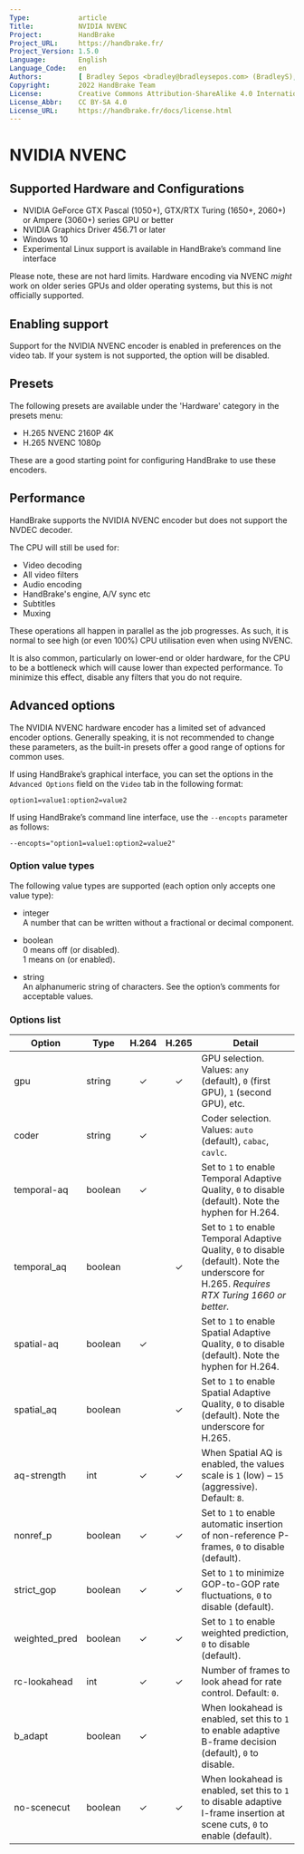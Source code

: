```yaml
---
Type:            article
Title:           NVIDIA NVENC
Project:         HandBrake
Project_URL:     https://handbrake.fr/
Project_Version: 1.5.0
Language:        English
Language_Code:   en
Authors:         [ Bradley Sepos <bradley@bradleysepos.com> (BradleyS), Scott (s55) ]
Copyright:       2022 HandBrake Team
License:         Creative Commons Attribution-ShareAlike 4.0 International
License_Abbr:    CC BY-SA 4.0
License_URL:     https://handbrake.fr/docs/license.html
---
```


NVIDIA NVENC
============

## Supported Hardware and Configurations 

- NVIDIA GeForce GTX Pascal (1050+), GTX/RTX Turing (1650+, 2060+) or Ampere (3060+) series GPU or better
- NVIDIA Graphics Driver 456.71 or later
- Windows 10
- Experimental Linux support is available in HandBrake’s command line interface

Please note, these are not hard limits. Hardware encoding via NVENC *might* work on older series GPUs and older operating systems, but this is not officially supported.

## Enabling support

Support for the NVIDIA NVENC encoder is enabled in preferences on the video tab. If your system is not supported, the option will be disabled.

## Presets

The following presets are available under the 'Hardware' category in the presets menu:

- H.265 NVENC 2160P 4K
- H.265 NVENC 1080p

These are a good starting point for configuring HandBrake to use these encoders.

## Performance

HandBrake supports the NVIDIA NVENC encoder but does not support the NVDEC decoder.

The CPU will still be used for:

- Video decoding 
- All video filters
- Audio encoding 
- HandBrake's engine, A/V sync etc
- Subtitles
- Muxing

These operations all happen in parallel as the job progresses. As such, it is normal to see high (or even 100%) CPU utilisation even when using NVENC.

It is also common, particularly on lower-end or older hardware, for the CPU to be a bottleneck which will cause lower than expected performance. To minimize this effect, disable any filters that you do not require.

## Advanced options

The NVIDIA NVENC hardware encoder has a limited set of advanced encoder options. Generally speaking, it is not recommended to change these parameters, as the built-in presets offer a good range of options for common uses.

If using HandBrake’s graphical interface, you can set the options in the `Advanced Options` field on the `Video` tab in the following format:

    option1=value1:option2=value2
    
If using HandBrake’s command line interface, use the `--encopts` parameter as follows:

    --encopts="option1=value1:option2=value2"

### Option value types

The following value types are supported (each option only accepts one value type):

- integer  
  A number that can be written without a fractional or decimal component.

- boolean  
  0 means off (or disabled).  
  1 means on (or enabled).
 
- string  
  An alphanumeric string of characters. See the option’s comments for acceptable values.

### Options list

| Option           | Type        | H.264 | H.265 | Detail                                                                                                    |
|------------------|-------------|:-----:|:-----:|-----------------------------------------------------------------------------------------------------------|
| gpu              | string      |   ✓   |   ✓   | GPU selection. Values: `any` (default), `0` (first GPU), `1` (second GPU), etc.                           |
| coder            | string      |   ✓   |       | Coder selection. Values: `auto` (default), `cabac`, `cavlc`.                                              |
| temporal-aq      | boolean     |   ✓   |       | Set to `1` to enable Temporal Adaptive Quality, `0` to disable (default). Note the hyphen for H.264.      |
| temporal_aq      | boolean     |       |   ✓   | Set to `1` to enable Temporal Adaptive Quality, `0` to disable (default). Note the underscore for H.265. *Requires RTX Turing 1660 or better.* |
| spatial-aq       | boolean     |   ✓   |       | Set to `1` to enable Spatial Adaptive Quality, `0` to disable (default). Note the hyphen for H.264.       |
| spatial_aq       | boolean     |       |   ✓   | Set to `1` to enable Spatial Adaptive Quality, `0` to disable (default). Note the underscore for H.265.   |
| aq-strength      | int         |   ✓   |   ✓   | When Spatial AQ is enabled, the values scale is `1` (low) – `15` (aggressive). Default: `8`.              |
| nonref_p         | boolean     |   ✓   |   ✓   | Set to `1` to enable automatic insertion of non-reference P-frames, `0` to disable (default).             |
| strict_gop       | boolean     |   ✓   |   ✓   | Set to `1` to minimize GOP-to-GOP rate fluctuations, `0` to disable (default).                            |
| weighted_pred    | boolean     |   ✓   |   ✓   | Set to `1` to enable weighted prediction, `0` to disable (default).                                       |
| rc-lookahead     | int         |   ✓   |   ✓   | Number of frames to look ahead for rate control. Default: `0`.                                            |
| b_adapt          | boolean     |   ✓   |       | When lookahead is enabled, set this to `1` to enable adaptive B-frame decision (default), `0` to disable. |
| no-scenecut      | boolean     |   ✓   |   ✓   | When lookahead is enabled, set this to `1` to disable adaptive I-frame insertion at scene cuts, `0` to enable (default). |
